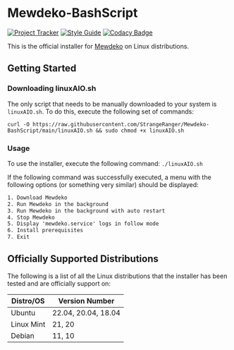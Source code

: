 # Mewdeko-BashScript

[![Project Tracker](https://img.shields.io/badge/repo%20status-Project%20Tracker-lightgrey)](https://wiki.randomserver.xyz/en/project-tracker#mewdeko-bashscript)
[![Style Guide](https://img.shields.io/badge/code%20style-Style%20Guide-blueviolet)](https://github.com/StrangeRanger/bash-style-guide)
[![Codacy Badge](https://app.codacy.com/project/badge/Grade/7433881fd42148dda4e7862bb201d886)](https://www.codacy.com/gh/StrangeRanger/Mewdeko-BashScript/dashboard?utm_source=github.com&amp;utm_medium=referral&amp;utm_content=StrangeRanger/Mewdeko-BashScript&amp;utm_campaign=Badge_Grade)

This is the official installer for [Mewdeko](https://github.com/Pusheon/Mewdeko) on Linux distributions.

<!--For information on setting up Mewdeko using this installer, visit the repository's [wiki](https://github.com/StrangeRanger/Mewdeko-BashScript/wiki).-->

## Getting Started

### Downloading linuxAIO.sh

The only script that needs to be manually downloaded to your system is `linuxAIO.sh`. To do this, execute the following set of commands:

`curl -O https://raw.githubusercontent.com/StrangeRanger/Mewdeko-BashScript/main/linuxAIO.sh && sudo chmod +x linuxAIO.sh`

### Usage

To use the installer, execute the following command: `./linuxAIO.sh`

If the following command was successfully executed, a menu with the following options (or something very similar) should be displayed:

``` txt
1. Download Mewdeko
2. Run Mewdeko in the background
3. Run Mewdeko in the background with auto restart
4. Stop Mewdeko
5. Display 'mewdeko.service' logs in follow mode
6. Install prerequisites
7. Exit
```

## Officially Supported Distributions

The following is a list of all the Linux distributions that the installer has been tested and are officially support on:

| Distro/OS  | Version Number      |
| ---------- | ------------------- |
| Ubuntu     | 22.04, 20.04, 18.04 |
| Linux Mint | 21, 20              |
| Debian     | 11, 10              |
